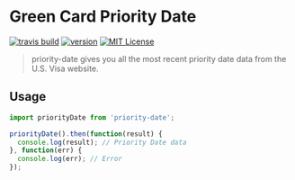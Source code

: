 # Green Card Priority Date

[![travis build](https://api.travis-ci.org/shanshanyang/priority-date.svg)](https://travis-ci.org/shanshanyang/priority-date)
[![version](https://img.shields.io/npm/v/priority-date.svg)](https://www.npmjs.com/package/priority-date)
[![MIT License](https://img.shields.io/npm/l/priority-date.svg)](https://opensource.org/licenses/MIT)

> priority-date gives you all the most recent priority date data from the U.S. Visa website.

## Usage
```js
import priorityDate from 'priority-date';

priorityDate().then(function(result) {
  console.log(result); // Priority Date data
}, function(err) {
  console.log(err); // Error
});
```
